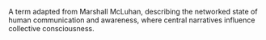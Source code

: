 A term adapted from Marshall McLuhan, describing the networked state of human communication and awareness, where central narratives influence collective consciousness.
